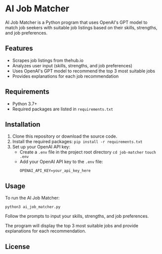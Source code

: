 # AI Job Matcher

AI Job Matcher is a Python program that uses OpenAI's GPT model to match job seekers with suitable job listings based on their skills, strengths, and job preferences.

## Features

- Scrapes job listings from thehub.io
- Analyzes user input (skills, strengths, and job preferences)
- Uses OpenAI's GPT model to recommend the top 3 most suitable jobs
- Provides explanations for each job recommendation

## Requirements

- Python 3.7+
- Required packages are listed in `requirements.txt`

## Installation

1. Clone this repository or download the source code.
2. Install the required packages:
`pip install -r requirements.txt`
3. Set up your OpenAI API key:
   - Create a `.env` file in the project root directory
   `cd job-matcher`
   `touch .env`
   - Add your OpenAI API key to the `.env` file:
     ```
     OPENAI_API_KEY=your_api_key_here
     ```

## Usage

To run the AI Job Matcher:

`python3 ai_job_matcher.py`

Follow the prompts to input your skills, strengths, and job preferences.

The program will display the top 3 most suitable jobs and provide explanations for each recommendation.

## License
